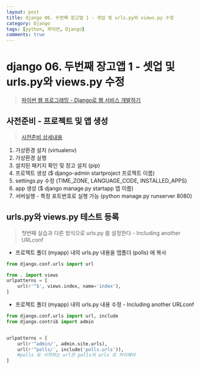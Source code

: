 ```yaml
---
layout: post
title: django 06. 두번째 장고앱 1 - 셋업 및 urls.py와 views.py 수정
category: Django
tags: [python, 파이썬, Django]
comments: true
---
```

# django 06. 두번째 장고앱 1 - 셋업 및 urls.py와 views.py 수정
> [파이썬 웹 프로그래밍 - Django로 웹 서비스 개발하기 ](https://www.inflearn.com/course/django-%ED%8C%8C%EC%9D%B4%EC%8D%AC-%EC%9E%A5%EA%B3%A0-%EA%B0%95%EC%A2%8C/)       


## 사전준비 - 프로젝트 및 앱 생성
> [사전준비 상세내용](https://zehye.github.io/django/2017/02/28/django-03-lotto-project-1/)

1. 가상환경 설치 (virtualenv)
2. 가상환경 실행
3. 설치된 패키지 확인 및 장고 설치 (pip)
4. 프로젝트 생성 ($ django-admin startproject 프로젝트 이름)
5. settings.py 수정 (TIME_ZONE, LANGUAGE_CODE, INSTALLED_APPS)
6. app 생성 ($ django manage.py startapp 앱 이름)
7. 서버실행 - 특정 포트번호로 실행 가능 (python manage.py runserver 8080)

## urls.py와 views.py 테스트 등록
> 첫번째 실습과 다른 방식으로 urls.py 를 설정한다 - Including another URLconf

- 프로젝트 폴더 (myapp) 내의 urls.py 내용을 앱폴더 (polls) 에 복사

```python
from django.conf.urls import url

from . import views
urlpatterns = [
    url(r'^$', views.index, name='index'),
]
```
- 프로젝트 폴더 (myapp) 내의 urls.py 내용 수정 - Including another URLconf

```python
from django.conf.urls import url, include
from django.contrib import admin


urlpatterns = [
    url(r'^admin/', admin.site.urls),
    url(r'^polls/', include('polls.urls')),
    #polls 로 시작하는 url은 polls의 urls 로 처리해라
]
```
